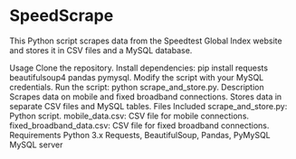 # SpeedScrape
This Python script scrapes data from the Speedtest Global Index website and stores it in CSV files and a MySQL database.

Usage
Clone the repository.
Install dependencies: pip install requests beautifulsoup4 pandas pymysql.
Modify the script with your MySQL credentials.
Run the script: python scrape_and_store.py.
Description
Scrapes data on mobile and fixed broadband connections.
Stores data in separate CSV files and MySQL tables.
Files Included
scrape_and_store.py: Python script.
mobile_data.csv: CSV file for mobile connections.
fixed_broadband_data.csv: CSV file for fixed broadband connections.
Requirements
Python 3.x
Requests, BeautifulSoup, Pandas, PyMySQL
MySQL server
